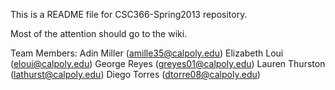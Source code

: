 This is a README file for CSC366-Spring2013 repository.

Most of the attention should go to the wiki.

Team Members:
Adin Miller 	(amille35@calpoly.edu)
Elizabeth Loui 	(eloui@calpoly.edu)
George Reyes 	(greyes01@calpoly.edu)
Lauren Thurston 	(lathurst@calpoly.edu)
Diego Torres 	(dtorre08@calpoly.edu)
